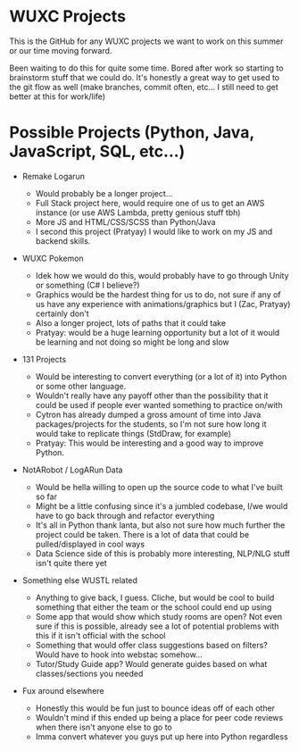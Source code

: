 # WUXC Projects

This is the GitHub for any WUXC projects we want to work on this summer or our time moving forward. 

Been waiting to do this for quite some time. Bored after work so starting to brainstorm stuff that we could do. It's honestly a great way to get used to the git flow as well (make branches, commit often, etc... I still need to get better at this for work/life)

# Possible Projects (Python, Java, JavaScript, SQL, etc...)

- Remake Logarun
	- Would probably be a longer project...
	- Full Stack project here, would require one of us to get an AWS instance (or use AWS Lambda, pretty genious stuff tbh)
	- More JS and HTML/CSS/SCSS than Python/Java
	- I second this project (Pratyay) I would like to work on my JS and backend skills. 

- WUXC Pokemon
	- Idek how we would do this, would probably have to go through Unity or something (C# I believe?)
	- Graphics would be the hardest thing for us to do, not sure if any of us have any experience with animations/graphics but I (Zac, Pratyay) certainly don't
	- Also a longer project, lots of paths that it could take
	- Pratyay: would be a huge learning opportunity but a lot of it would be learning and not doing so might be long and slow

- 131 Projects
	- Would be interesting to convert everything (or a lot of it) into Python or some other language. 
	- Wouldn't really have any payoff other than the possibility that it could be used if people ever wanted something to practice on/with
	- Cytron has already dumped a gross amount of time into Java packages/projects for the students, so I'm not sure how long it would take to replicate things (StdDraw, for example)
	- Pratyay: This would be interesting and a good way to improve Python. 

- NotARobot / LogARun Data
	- Would be hella willing to open up the source code to what I've built so far
	- Might be a little confusing since it's a jumbled codebase, I/we would have to go back through and refactor everything
	- It's all in Python thank lanta, but also not sure how much further the project could be taken. There is a lot of data that could be pulled/displayed in cool ways
	- Data Science side of this is probably more interesting, NLP/NLG stuff isn't quite there yet

- Something else WUSTL related
	- Anything to give back, I guess. Cliche, but would be cool to build something that either the team or the school could end up using
	- Some app that would show which study rooms are open? Not even sure if this is possible, already see a lot of potential problems with this if it isn't official with the school
	- Something that would offer class suggestions based on filters? Would have to hook into webstac somehow...
	- Tutor/Study Guide app? Would generate guides based on what classes/sections you needed

- Fux around elsewhere
	- Honestly this would be fun just to bounce ideas off of each other
	- Wouldn't mind if this ended up being a place for peer code reviews when there isn't anyone else to go to
	- Imma convert whatever you guys put up here into Python regardless
